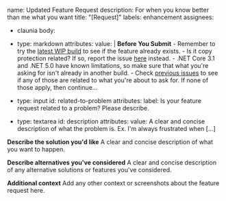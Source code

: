 name: Updated Feature Request
description: For when you know better than me what you want
title: "[Request]"
labels: enhancement
assignees:
  - claunia
body: 
  - type: markdown
    attributes:
      value: |
        **Before You Submit**
        - Remember to try the [latest WIP build](https://ci.appveyor.com/project/mnadareski/mpf/build/artifacts) to see if the feature already exists.
        - Is it copy protection related? If so, report the issue [here](https://github.com/mnadareski/BurnOutSharp/issues) instead.
        - .NET Core 3.1 and .NET 5.0 have known limitations, so make sure that what you're asking for isn't already in another build.
        - Check [previous issues](https://github.com/SabreTools/MPF/issues) to see if any of those are related to what you're about to ask for.
        If none of those apply, then continue...

  - type: input
    id: related-to-problem
    attributes:
    label: Is your feature request related to a problem? Please describe.
  - type: textarea
      id: description
    attributes:
      value: A clear and concise description of what the problem is. Ex. I'm always frustrated when [...]

**Describe the solution you'd like**
A clear and concise description of what you want to happen.

**Describe alternatives you've considered**
A clear and concise description of any alternative solutions or features you've considered.

**Additional context**
Add any other context or screenshots about the feature request here.
